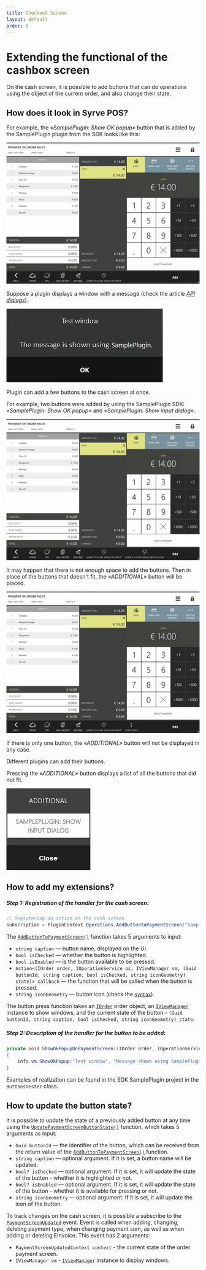 ```yaml
---
title: Checkout Screen
layout: default
order: 6
---
```

# Extending the functional of the cashbox screen #

On the cash screen, it is possible to add buttons that can do operations using the object of the current order, and also change their state.

## How does it look in Syrve POS?

For example, the *«SamplePlugin: Show OK popup»* button that is added by the SamplePlugin plugin from the SDK looks like this:

![ButtonOnPaymentScreenView](../../img/actionOnPaymentScreenView/buttonOnPaymentScreen.png) 

Suppose a plugin displays a window with a message (check the article [*API dialogs*](../../v6/en/ViewManager.html)).

![ButtonOnPaymentScreenView_Click](../../img/actionOnPaymentScreenView/buttonOnPaymentScreenClick.png) 

Plugin can add a few buttons to the cash screen at once.

For example, two buttons were added by using the SamplePlugin SDK: *«SamplePlugin: Show OK popup»* and *«SamplePlugin: Show input dialog»*.

![ButtonsOnPaymentScreenView](../../img/actionOnPaymentScreenView/buttonsOnPaymentScreen.png)

It may happen that there is not enough space to add the buttons. Then in place of the buttons that doesn't fit, the *«ADDITIONAL»* button will be placed.

![AdditionalButtonOnPaymentScreen](../../img/actionOnPaymentScreenView/additionalButtonOnPaymentScreen.png) 

If there is only one button, the *«ADDITIONAL»* button will not be displayed in any case.

Different plugins can add their buttons.

Pressing the *«ADDITIONAL»* button displays a list of all the buttons that did not fit.

![ButtonsOnPaymentScreenViewPopup](../../img/actionOnPaymentScreenView/buttonsOnPaymentScreenPopup.png) 


## How to add my extensions?

##### Step 1: Registration of the handler for the cash screen:
 
```cs
// Registering an action on the cash screen
subscription = PluginContext.Operations.AddButtonToPaymentScreen("SamplePlugin: Show ok popup", false, true, ShowOkPopupOnPaymentScreen);
``` 

The [`AddButtonToPaymentScreen()`](https://syrve.github.io/front.api.sdk/v7/html/M_Resto_Front_Api_IOperationService_AddButtonToPaymentScreen.htm) function takes 5 arguments to input:

- `string caption` — button name, displayed on the UI.
- `bool isChecked` — whether the button is highlighted.
- `bool isEnabled` — is the button available to be pressed.
- `Action<(IOrder order, IOperationService os, IViewManager vm, (Guid buttonId, string caption, bool isChecked, string iconGeometry) state)> callback` — the function that will be called when the button is pressed.
- `string iconGeometry` — button icon (check the [`syntax`](https://docs.microsoft.com/en-us/dotnet/desktop/wpf/graphics-multimedia/path-markup-syntax?view=netframeworkdesktop-4.8)).

The button press function takes an [`IOrder`](https://syrve.github.io/front.api.sdk/v7/html/T_Resto_Front_Api_Data_Orders_IOrder.htm) order object, an [`IViewManager`](https://syrve.github.io/front.api.sdk/v7/html/T_Resto_Front_Api_UI_IViewManager.htm) instance to show windows, and the current state of the button - `(Guid buttonId, string caption, bool isChecked, string iconGeometry) state`.

##### Step 2: Description of the handler for the button to be added:

```cs
private void ShowOkPopupOnPaymentScreen((IOrder order, IOperationService os, IViewManager vm, (Guid buttonId, string caption, bool isChecked, string iconGeometry) state) info)
{ 
    info.vm.ShowOkPopup("Test window", "Message shown using SamplePlugin.");
}
```

Examples of realization can be found in the SDK SamplePlugin project in the `ButtonsTester` class.


## How to update the button state?

It is possible to update the state of a previously added button at any time using the [`UpdatePaymentScreenButtonState()`](https://syrve.github.io/front.api.sdk/v7/html/M_Resto_Front_Api_IOperationService_UpdatePaymentScreenButtonState.htm) function, which takes 5 arguments as input:

- `Guid buttonId` — the identifier of the button, which can be received from the return value of the [`AddButtonToPaymentScreen()`](https://syrve.github.io/front.api.sdk/v7/html/M_Resto_Front_Api_IOperationService_AddButtonToPaymentScreen.htm) function.
- `string caption` — optional argument. If it is set, a button name will be updated.
- `bool? isChecked` — optional argument. If it is set, it will update the state of the button - whether it is highlighted or not.
- `bool? isEnabled` — optional argument. If it is set, it will update the state of the button - whether it is available for pressing or not.
- `string iconGeometry` — optional argument. If it is set, it will update the icon of the button.

To track changes on the cash screen, it is possible a subscribe to the [`PaymentScreenUpdated`](https://syrve.github.io/front.api.sdk/v7/html/P_Resto_Front_Api_INotificationService_PaymentScreenUpdated.htm) event. Event is called when adding, changing, deleting payment type, when changing payment sum, as well as when adding or deleting EInvoice. This event has 2 arguments:

- `PaymentScreenUpdatedContext context` - the current state of the order payment screen.
- `IViewManager vm` - [`IViewManager`](https://syrve.github.io/front.api.sdk/v7/html/T_Resto_Front_Api_UI_IViewManager.htm) instance to display windows.
